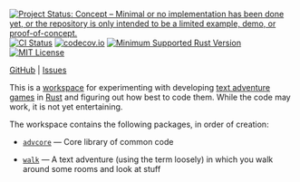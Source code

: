 [![Project Status: Concept – Minimal or no implementation has been done yet, or the repository is only intended to be a limited example, demo, or proof-of-concept.](https://www.repostatus.org/badges/latest/concept.svg)](https://www.repostatus.org/#concept)
[![CI Status](https://github.com/jwodder/advlab/actions/workflows/test.yml/badge.svg)](https://github.com/jwodder/advlab/actions/workflows/test.yml)
[![codecov.io](https://codecov.io/gh/jwodder/advlab/branch/main/graph/badge.svg)](https://codecov.io/gh/jwodder/advlab)
[![Minimum Supported Rust Version](https://img.shields.io/badge/MSRV-1.87-orange)](https://www.rust-lang.org)
[![MIT License](https://img.shields.io/github/license/jwodder/advlab.svg)](https://opensource.org/licenses/MIT)

[GitHub](https://github.com/jwodder/advlab) | [Issues](https://github.com/jwodder/advlab/issues)

This is a [workspace][] for experimenting with developing [text adventure
games][txtadv] in [Rust][] and figuring out how best to code them.  While the
code may work, it is not yet entertaining.

The workspace contains the following packages, in order of creation:

- [`advcore`][] — Core library of common code

- [`walk`][] — A text adventure (using the term loosely) in which you walk
  around some rooms and look at stuff

[workspace]: https://doc.rust-lang.org/cargo/reference/workspaces.html
[txtadv]: https://en.wikipedia.org/wiki/Text_adventure
[Rust]: https://rust-lang.org
[`advcore`]: https://github.com/jwodder/advlab/tree/main/crates/advcore
[`walk`]: https://github.com/jwodder/advlab/tree/main/crates/walk
